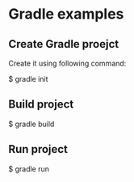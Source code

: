 # Gradle examples

## Create Gradle proejct

Create it using following command:

$ gradle init

## Build project

$ gradle build

## Run project

$ gradle run
